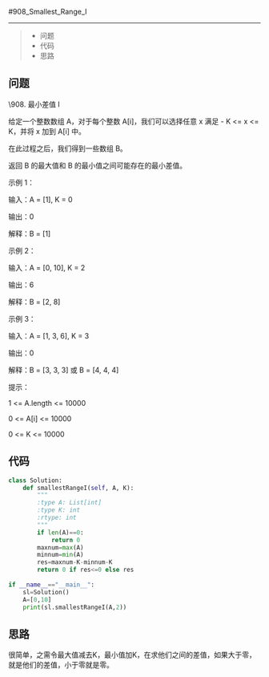 #908_Smallest_Range_I

------

> - 问题
> - 代码
> - 思路

## 问题

\908. 最小差值 I

给定一个整数数组 A，对于每个整数 A[i]，我们可以选择任意 x 满足 - K <= x <= K，并将 x 加到 A[i] 中。

 

在此过程之后，我们得到一些数组 B。

 

返回 B 的最大值和 B 的最小值之间可能存在的最小差值。

 

 

示例 1：

 

输入：A = [1], K = 0

输出：0

解释：B = [1]

示例 2：

 

输入：A = [0, 10], K = 2

输出：6

解释：B = [2, 8]

示例 3：

 

输入：A = [1, 3, 6], K = 3

输出：0

解释：B = [3, 3, 3] 或 B = [4, 4, 4]

 

 

提示：

 

1 <= A.length <= 10000

0 <= A[i] <= 10000

0 <= K <= 10000

## 代码

```python
class Solution:
    def smallestRangeI(self, A, K):
        """
        :type A: List[int]
        :type K: int
        :rtype: int
        """
        if len(A)==0:
            return 0
        maxnum=max(A)
        minnum=min(A)
        res=maxnum-K-minnum-K
        return 0 if res<=0 else res
    
if __name__=="__main__":
    sl=Solution()
    A=[0,10]
    print(sl.smallestRangeI(A,2))
```

## 思路

很简单，之需令最大值减去K，最小值加K，在求他们之间的差值，如果大于零，就是他们的差值，小于零就是零。